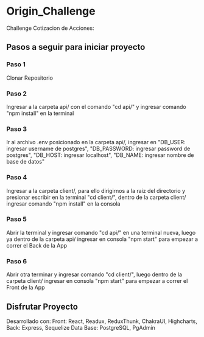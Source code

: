 # Origin_Challenge
Challenge Cotizacion de Acciones:

## Pasos a seguir para iniciar proyecto

### Paso 1 ###
Clonar Repositorio

### Paso 2 ###
Ingresar a la carpeta api/ con el comando "cd api/" y ingresar comando "npm install" en la terminal

### Paso 3 ###
Ir al archivo .env posicionado en la carpeta api/, ingresar en "DB_USER: ingresar username de postgres", "DB_PASSWORD: ingresar password de postgres", "DB_HOST: ingresar localhost", "DB_NAME: ingresar nombre de base de datos"

### Paso 4 ###
Ingresar a la carpeta client/, para ello dirigirnos a la raiz del directorio y presionar escribir en la terminal "cd client/", dentro de la carpeta client/ ingresar comando "npm install" en la consola

### Paso 5 ###
Abrir la terminal y ingresar comando "cd api/" en una terminal nueva, luego ya dentro de la carpeta api/ ingresar en consola "npm start" para empezar a correr el Back de la App

### Paso 6 ###
Abrir otra terminar y ingresar comando "cd client/", luego dentro de la carpeta client/ ingresar en consola "npm start" para empezar a correr el Front de la App

## Disfrutar Proyecto ##

Desarrollado con: 
    Front: React, Readux, ReduxThunk, ChakraUI, Highcharts, 
    Back: Express, Sequelize
    Data Base: PostgreSQL, PgAdmin